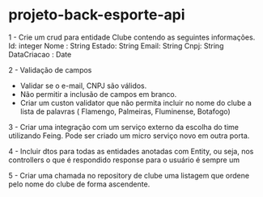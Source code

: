# projeto-back-esporte-api

1 - Crie um crud para entidade Clube contendo as seguintes informações.
    Id: integer
    Nome : String
    Estado: String
    Email: String 
    Cnpj: String 
    DataCriacao : Date

2 - Validação de campos 
- Validar se o e-mail, CNPJ são válidos. 
- Não permitir a inclusão de campos em branco.
- Criar um custon validator que não permita incluir no nome do clube a lista de palavras ( Flamengo, Palmeiras, Fluminense, Botafogo)

3 - Criar uma integração com um serviço externo da escolha do time utilizando Feing. Pode ser criado um micro serviço novo em outra porta.

4 - Incluir dtos para todas as entidades anotadas com Entity, ou seja, nos controllers o que é respondido response para o usuário é sempre um 

5 - Criar uma chamada no repository de clube uma listagem que ordene pelo nome do clube de forma ascendente.